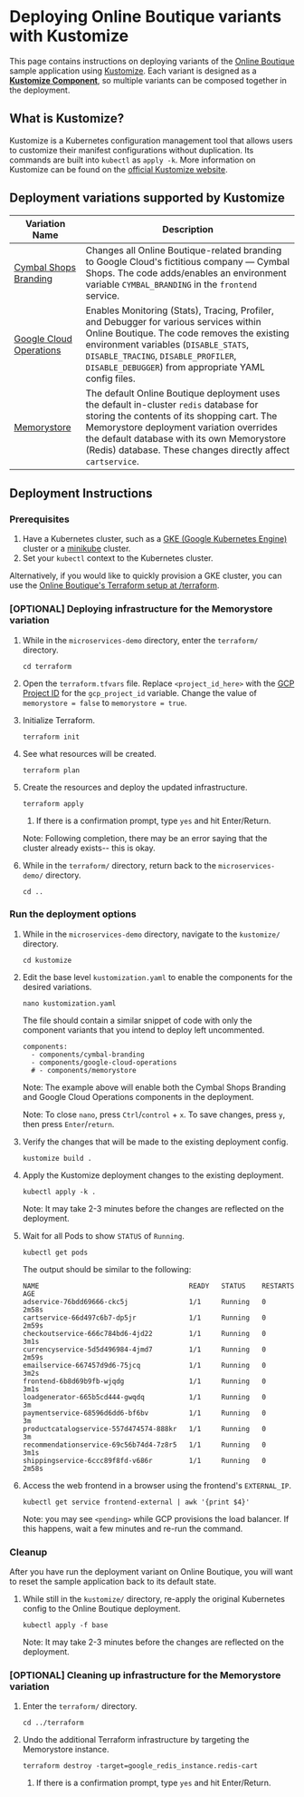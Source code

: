 # Deploying Online Boutique variants with Kustomize

This page contains instructions on deploying variants of the [Online Boutique](https://github.com/GoogleCloudPlatform/microservices-demo) sample application using [Kustomize](https://kustomize.io/). Each variant is designed as a [**Kustomize Component**](https://github.com/kubernetes-sigs/kustomize/blob/master/examples/components.md), so multiple variants can be composed together in the deployment.

## What is Kustomize?

Kustomize is a Kubernetes configuration management tool that allows users to customize their manifest configurations without duplication. Its commands are built into `kubectl` as `apply -k`. More information on Kustomize can be found on the [official Kustomize website](https://kustomize.io/).

## Deployment variations supported by Kustomize

| **Variation Name**                                                                                                         | **Description**                                                                                                                                                                                                                                                                                |
|----------------------------------------------------------------------------------------------------------------------------|------------------------------------------------------------------------------------------------------------------------------------------------------------------------------------------------------------------------------------------------------------------------------------------------|
| [Cymbal Shops Branding](https://github.com/GoogleCloudPlatform/microservices-demo/blob/main/docs/cymbal-shops.md)                | Changes all Online Boutique-related branding to Google Cloud's fictitious company — Cymbal Shops. The code adds/enables an environment variable `CYMBAL_BRANDING` in the `frontend` service.                                                                                                 |
| [Google Cloud Operations](https://github.com/GoogleCloudPlatform/microservices-demo/blob/main/docs/gcp-instrumentation.md) | Enables Monitoring (Stats), Tracing, Profiler, and Debugger for various services within Online Boutique. The code removes the existing environment variables (`DISABLE_STATS`, `DISABLE_TRACING`, `DISABLE_PROFILER`, `DISABLE_DEBUGGER`) from appropriate YAML config files.                  |
| [Memorystore](https://github.com/GoogleCloudPlatform/microservices-demo/blob/main/docs/memorystore.md)                     | The default Online Boutique deployment uses the default in-cluster `redis` database for storing the contents of its shopping cart. The Memorystore deployment variation overrides the default database with its own Memorystore (Redis) database. These changes directly affect `cartservice`. |

## Deployment Instructions

### Prerequisites

1. Have a Kubernetes cluster, such as a [GKE (Google Kubernetes Engine)](https://cloud.google.com/kubernetes-engine) cluster or a [minikube](https://minikube.sigs.k8s.io/docs/) cluster.
1. Set your `kubectl` context to the Kubernetes cluster.

Alternatively, if you would like to quickly provision a GKE cluster, you can use the [Online Boutique's Terraform setup at /terraform](https://github.com/GoogleCloudPlatform/microservices-demo/tree/main/terraform).

### [OPTIONAL] Deploying infrastructure for the Memorystore variation

1. While in the `microservices-demo` directory, enter the `terraform/` directory.

    ```
    cd terraform
    ```

1. Open the `terraform.tfvars` file. Replace `<project_id_here>` with the [GCP Project ID](https://cloud.google.com/resource-manager/docs/creating-managing-projects?hl=en#identifying_projects) for the `gcp_project_id` variable. Change the value of `memorystore = false` to `memorystore = true`.

1. Initialize Terraform.

    ```
    terraform init
    ```

1. See what resources will be created.

    ```
    terraform plan
    ```

1. Create the resources and deploy the updated infrastructure.

    ```
    terraform apply
    ```
    
    1. If there is a confirmation prompt, type `yes` and hit Enter/Return.
    
    Note: Following completion, there may be an error saying that the cluster already exists-- this is okay.

1. While in the `terraform/` directory, return back to the `microservices-demo/` directory.

    ```
    cd ..
    ```

### Run the deployment options

1. While in the `microservices-demo` directory, navigate to the `kustomize/` directory.

    ```
    cd kustomize
    ```

1. Edit the base level `kustomization.yaml` to enable the components for the desired variations.

    ```
    nano kustomization.yaml
    ```

    The file should contain a similar snippet of code with only the component variants that you intend to deploy left uncommented.
    
    ```
    components:
      - components/cymbal-branding
      - components/google-cloud-operations
      # - components/memorystore
     ```

    Note: The example above will enable both the Cymbal Shops Branding and Google Cloud Operations components in the deployment.

    Note: To close `nano`, press `Ctrl`/`control` + `x`. To save changes, press `y`, then press `Enter`/`return`.

1. Verify the changes that will be made to the existing deployment config.

    ```
    kustomize build .
    ```

1. Apply the Kustomize deployment changes to the existing deployment.

    ```
    kubectl apply -k .
    ```

    Note: It may take 2-3 minutes before the changes are reflected on the deployment.

1. Wait for all Pods to show `STATUS` of `Running`.

    ```
    kubectl get pods
    ```

    The output should be similar to the following:

    ```
    NAME                                     READY   STATUS    RESTARTS   AGE
    adservice-76bdd69666-ckc5j               1/1     Running   0          2m58s
    cartservice-66d497c6b7-dp5jr             1/1     Running   0          2m59s
    checkoutservice-666c784bd6-4jd22         1/1     Running   0          3m1s
    currencyservice-5d5d496984-4jmd7         1/1     Running   0          2m59s
    emailservice-667457d9d6-75jcq            1/1     Running   0          3m2s
    frontend-6b8d69b9fb-wjqdg                1/1     Running   0          3m1s
    loadgenerator-665b5cd444-gwqdq           1/1     Running   0          3m
    paymentservice-68596d6dd6-bf6bv          1/1     Running   0          3m
    productcatalogservice-557d474574-888kr   1/1     Running   0          3m
    recommendationservice-69c56b74d4-7z8r5   1/1     Running   0          3m1s
    shippingservice-6ccc89f8fd-v686r         1/1     Running   0          2m58s
    ```

1. Access the web frontend in a browser using the frontend's `EXTERNAL_IP`.

    ```
    kubectl get service frontend-external | awk '{print $4}'
    ```

    Note: you may see `<pending>` while GCP provisions the load balancer. If this happens, wait a few minutes and re-run the command.

### Cleanup

After you have run the deployment variant on Online Boutique, you will want to reset the sample application back to its default state.

1. While still in the `kustomize/` directory, re-apply the original Kubernetes config to the Online Boutique deployment.
    
    ```
    kubectl apply -f base
    ```
    
    Note: It may take 2-3 minutes before the changes are reflected on the deployment.

### [OPTIONAL] Cleaning up infrastructure for the Memorystore variation

1. Enter the `terraform/` directory.

    ```
    cd ../terraform
    ```

1. Undo the additional Terraform infrastructure by targeting the Memorystore instance.

    ```
    terraform destroy -target=google_redis_instance.redis-cart
    ```
    1. If there is a confirmation prompt, type `yes` and hit Enter/Return.
